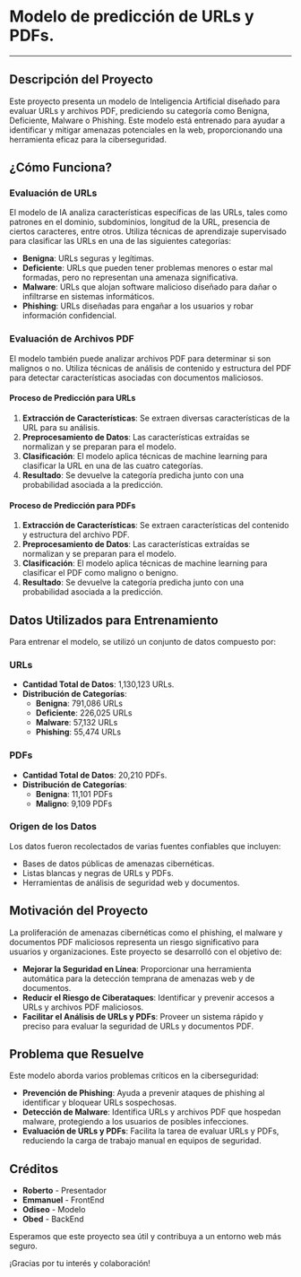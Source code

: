# Modelo de predicción de URLs y PDFs. 
---

## Descripción del Proyecto

Este proyecto presenta un modelo de Inteligencia Artificial diseñado para evaluar URLs y archivos PDF, prediciendo su categoría como Benigna, Deficiente, Malware o Phishing. Este modelo está entrenado para ayudar a identificar y mitigar amenazas potenciales en la web, proporcionando una herramienta eficaz para la ciberseguridad.

## ¿Cómo Funciona?

### Evaluación de URLs

El modelo de IA analiza características específicas de las URLs, tales como patrones en el dominio, subdominios, longitud de la URL, presencia de ciertos caracteres, entre otros. Utiliza técnicas de aprendizaje supervisado para clasificar las URLs en una de las siguientes categorías:

- **Benigna**: URLs seguras y legítimas.
- **Deficiente**: URLs que pueden tener problemas menores o estar mal formadas, pero no representan una amenaza significativa.
- **Malware**: URLs que alojan software malicioso diseñado para dañar o infiltrarse en sistemas informáticos.
- **Phishing**: URLs diseñadas para engañar a los usuarios y robar información confidencial.

### Evaluación de Archivos PDF

El modelo también puede analizar archivos PDF para determinar si son malignos o no. Utiliza técnicas de análisis de contenido y estructura del PDF para detectar características asociadas con documentos maliciosos.

#### Proceso de Predicción para URLs

1. **Extracción de Características**: Se extraen diversas características de la URL para su análisis.
2. **Preprocesamiento de Datos**: Las características extraídas se normalizan y se preparan para el modelo.
3. **Clasificación**: El modelo aplica técnicas de machine learning para clasificar la URL en una de las cuatro categorías.
4. **Resultado**: Se devuelve la categoría predicha junto con una probabilidad asociada a la predicción.

#### Proceso de Predicción para PDFs

1. **Extracción de Características**: Se extraen características del contenido y estructura del archivo PDF.
2. **Preprocesamiento de Datos**: Las características extraídas se normalizan y se preparan para el modelo.
3. **Clasificación**: El modelo aplica técnicas de machine learning para clasificar el PDF como maligno o benigno.
4. **Resultado**: Se devuelve la categoría predicha junto con una probabilidad asociada a la predicción.

## Datos Utilizados para Entrenamiento

Para entrenar el modelo, se utilizó un conjunto de datos compuesto por:

### URLs

- **Cantidad Total de Datos**: 1,130,123 URLs.
- **Distribución de Categorías**:
  - **Benigna**: 791,086 URLs
  - **Deficiente**: 226,025 URLs
  - **Malware**: 57,132 URLs
  - **Phishing**: 55,474 URLs

### PDFs

- **Cantidad Total de Datos**: 20,210 PDFs.
- **Distribución de Categorías**:
  - **Benigna**: 11,101 PDFs
  - **Maligno**: 9,109 PDFs

### Origen de los Datos

Los datos fueron recolectados de varias fuentes confiables que incluyen:
- Bases de datos públicas de amenazas cibernéticas.
- Listas blancas y negras de URLs y PDFs.
- Herramientas de análisis de seguridad web y documentos.

## Motivación del Proyecto

La proliferación de amenazas cibernéticas como el phishing, el malware y documentos PDF maliciosos representa un riesgo significativo para usuarios y organizaciones. Este proyecto se desarrolló con el objetivo de:

- **Mejorar la Seguridad en Línea**: Proporcionar una herramienta automática para la detección temprana de amenazas web y de documentos.
- **Reducir el Riesgo de Ciberataques**: Identificar y prevenir accesos a URLs y archivos PDF maliciosos.
- **Facilitar el Análisis de URLs y PDFs**: Proveer un sistema rápido y preciso para evaluar la seguridad de URLs y documentos PDF.

## Problema que Resuelve

Este modelo aborda varios problemas críticos en la ciberseguridad:

- **Prevención de Phishing**: Ayuda a prevenir ataques de phishing al identificar y bloquear URLs sospechosas.
- **Detección de Malware**: Identifica URLs y archivos PDF que hospedan malware, protegiendo a los usuarios de posibles infecciones.
- **Evaluación de URLs y PDFs**: Facilita la tarea de evaluar URLs y PDFs, reduciendo la carga de trabajo manual en equipos de seguridad.

## Créditos

- **Roberto** - Presentador
- **Emmanuel** - FrontEnd
- **Odiseo** - Modelo
- **Obed** - BackEnd

Esperamos que este proyecto sea útil y contribuya a un entorno web más seguro.

¡Gracias por tu interés y colaboración!
